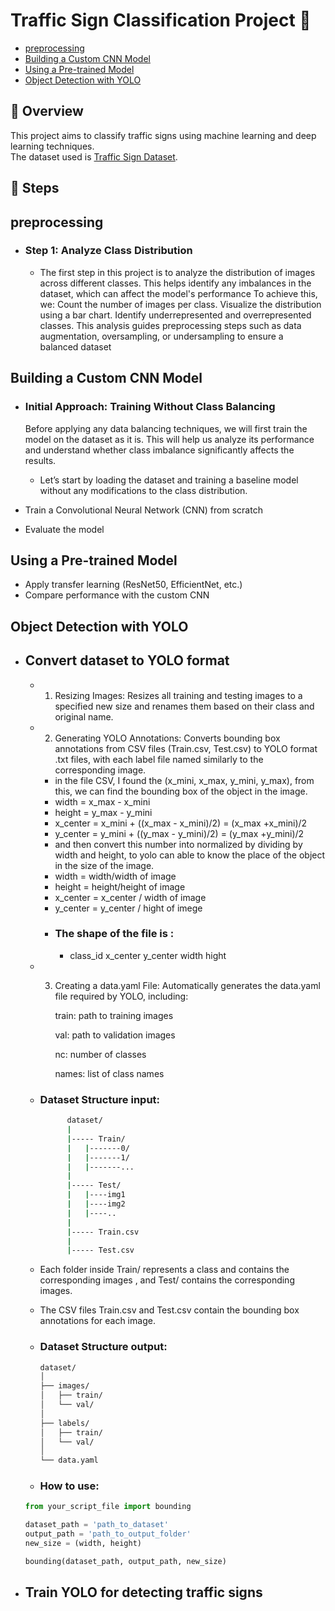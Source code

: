 # Traffic Sign Classification Project 🚦
- [preprocessing](#preprocessing)
- [Building a Custom CNN Model](#building-a-custom-cnn-model)
- [Using a Pre-trained Model](#using-a-pre-trained-model)
- [Object Detection with YOLO](#object-detection-with-yolo)


## 📌 Overview
This project aims to classify traffic signs using machine learning and deep learning techniques.  
The dataset used is [Traffic Sign Dataset](https://www.kaggle.com/datasets/ahemateja19bec1025/traffic-sign-dataset-classification/data).  



## 🚀 Steps
## preprocessing

  - ### Step 1: Analyze Class Distribution
      - The first step in this project is to analyze the distribution of images across different classes. This helps identify any imbalances in the dataset, which can affect the model's performance
      To achieve this, we:
        Count the number of images per class.
        Visualize the distribution using a bar chart.
        Identify underrepresented and overrepresented classes.
        This analysis guides preprocessing steps such as data augmentation, oversampling, or undersampling to ensure a balanced dataset

## Building a Custom CNN Model
- ### Initial Approach: Training Without Class Balancing

    Before applying any data balancing techniques, we will first train the model on the dataset as it is. This will help us analyze its performance and understand whether class imbalance significantly affects the results.

    - Let’s start by loading the dataset and training a baseline model without any modifications to the class distribution.
 
- Train a Convolutional Neural Network (CNN) from scratch  
- Evaluate the model  

## Using a Pre-trained Model
- Apply transfer learning (ResNet50, EfficientNet, etc.)  
- Compare performance with the custom CNN  

## Object Detection with YOLO
- ##  Convert dataset to YOLO format  
  - 1. Resizing Images:
Resizes all training and testing images to a specified new size and renames them based on their class and original name.
  - 2. Generating YOLO Annotations:
Converts bounding box annotations from CSV files (Train.csv, Test.csv) to YOLO format .txt files, with each label file named similarly to the corresponding image.


      - in the file CSV, I found the (x_mini, x_max, y_mini, y_max), from this, we can find the bounding box of the object in the image.
      - width = x_max - x_mini
      - height = y_max - y_mini
      - x_center = x_mini + ((x_max - x_mini)/2) = (x_max +x_mini)/2
      - y_center = y_mini + ((y_max - y_mini)/2) = (y_max +y_mini)/2
      - and then convert this number into normalized by dividing by width and height, to yolo can able to know the place of the object in the size of the image.
      - width = width/width of image
      - height = height/height of image
      - x_center = x_center / width of image
      - y_center = y_center / hight of imege
      - ### The shape of the file is :
        - class_id x_center y_center width hight 

  - 3. Creating a data.yaml File:
Automatically generates the data.yaml file required by YOLO, including:

        train: path to training images

        val: path to validation images

        nc: number of classes

        names: list of class names

  - ### Dataset Structure input:

      ```Bash
            dataset/
            |
            |----- Train/
            |   |-------0/
            |   |-------1/
            |   |-------...
            |
            |----- Test/
            |   |----img1
            |   |----img2
            |   |----..
            |
            |----- Train.csv
            |
            |----- Test.csv
      ```
  - Each folder inside Train/ represents a class and contains the corresponding images , and Test/ contains the corresponding images.
  - The CSV files Train.csv and Test.csv contain the bounding box annotations for each image.
  - ### Dataset Structure output:
    ``` bash
    dataset/
    │
    ├── images/
    │   ├── train/
    │   └── val/
    │
    ├── labels/
    │   ├── train/
    │   └── val/
    │
    └── data.yaml
    ```
  - ### How to use:
  ``` python 
  from your_script_file import bounding

  dataset_path = 'path_to_dataset'
  output_path = 'path_to_output_folder'
  new_size = (width, height)

  bounding(dataset_path, output_path, new_size) 
  ```

- ## Train YOLO for detecting traffic signs  
